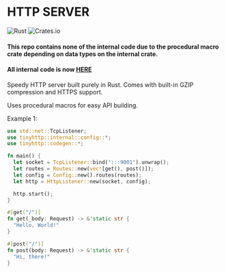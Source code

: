 # HTTP SERVER

![Rust](https://github.com/mateocabanal/tinyhttp/actions/workflows/rust.yml/badge.svg?branch=main)
![Crates.io](https://img.shields.io/crates/d/tinyhttp?color=purple&logo=cargo&style=for-the-badge)

#### This repo contains none of the internal code due to the procedural macro crate depending on data types on the internal crate.

#### All internal code is now [HERE](https://github.com/mateocabanal/tinyhttp-internal)

Speedy HTTP server built purely in Rust. Comes with built-in GZIP compression and HTTPS support.

Uses procedural macros for easy API building.

Example 1:

```rust
use std::net::TcpListener;
use tinyhttp::internal::config::*;
use tinyhttp::codegen::*;

fn main() {
  let socket = TcpListener::bind(":::9001").unwrap();
  let routes = Routes::new(vec![get(), post()]);
  let config = Config::new().routes(routes);
  let http = HttpListener::new(socket, config);

  http.start();
}

#[get("/")]
fn get(_body: Request) -> &'static str {
  "Hello, World!"
}

#[post("/")]
fn post(body: Request) -> &'static str {
  "Hi, there!"
}
```
